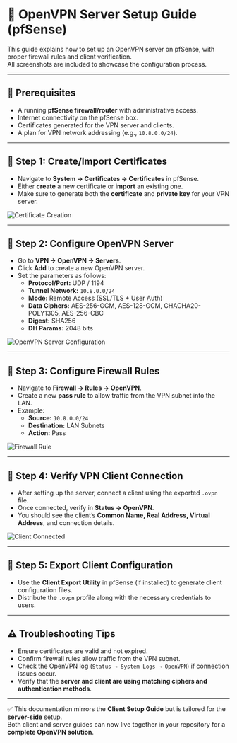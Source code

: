 # 🔐 OpenVPN Server Setup Guide (pfSense)

This guide explains how to set up an OpenVPN server on pfSense, with proper firewall rules and client verification.  
All screenshots are included to showcase the configuration process.

---

## 📌 Prerequisites
- A running **pfSense firewall/router** with administrative access.  
- Internet connectivity on the pfSense box.  
- Certificates generated for the VPN server and clients.  
- A plan for VPN network addressing (e.g., `10.8.0.0/24`).  

---

## 📝 Step 1: Create/Import Certificates
- Navigate to **System → Certificates → Certificates** in pfSense.  
- Either **create** a new certificate or **import** an existing one.  
- Make sure to generate both the **certificate** and **private key** for your VPN server.  

![Certificate Creation](https://github.com/keepwatch0n/cybersecurity-simulation-lab/blob/master/OpenVpn/Server/images/13.png)

---

## 📝 Step 2: Configure OpenVPN Server
- Go to **VPN → OpenVPN → Servers**.  
- Click **Add** to create a new OpenVPN server.  
- Set the parameters as follows:
  - **Protocol/Port:** UDP / 1194  
  - **Tunnel Network:** `10.8.0.0/24`  
  - **Mode:** Remote Access (SSL/TLS + User Auth)  
  - **Data Ciphers:** AES-256-GCM, AES-128-GCM, CHACHA20-POLY1305, AES-256-CBC  
  - **Digest:** SHA256  
  - **DH Params:** 2048 bits  

![OpenVPN Server Configuration](https://github.com/keepwatch0n/cybersecurity-simulation-lab/blob/master/OpenVpn/Server/images/14.png)

---

## 📝 Step 3: Configure Firewall Rules
- Navigate to **Firewall → Rules → OpenVPN**.  
- Create a new **pass rule** to allow traffic from the VPN subnet into the LAN.  
- Example:
  - **Source:** `10.8.0.0/24`  
  - **Destination:** LAN Subnets  
  - **Action:** Pass  

![Firewall Rule](https://github.com/keepwatch0n/cybersecurity-simulation-lab/blob/master/OpenVpn/Server/images/16.png)

---

## 📝 Step 4: Verify VPN Client Connection
- After setting up the server, connect a client using the exported `.ovpn` file.  
- Once connected, verify in **Status → OpenVPN**.  
- You should see the client’s **Common Name, Real Address, Virtual Address**, and connection details.  

![Client Connected](https://github.com/keepwatch0n/cybersecurity-simulation-lab/blob/master/OpenVpn/Server/images/15.png)

---

## 📝 Step 5: Export Client Configuration
- Use the **Client Export Utility** in pfSense (if installed) to generate client configuration files.  
- Distribute the `.ovpn` profile along with the necessary credentials to users.  

---

## ⚠️ Troubleshooting Tips
- Ensure certificates are valid and not expired.  
- Confirm firewall rules allow traffic from the VPN subnet.  
- Check the OpenVPN log (`Status → System Logs → OpenVPN`) if connection issues occur.  
- Verify that the **server and client are using matching ciphers and authentication methods**.  

---

✅ This documentation mirrors the **Client Setup Guide** but is tailored for the **server-side** setup.  
Both client and server guides can now live together in your repository for a **complete OpenVPN solution**.  
